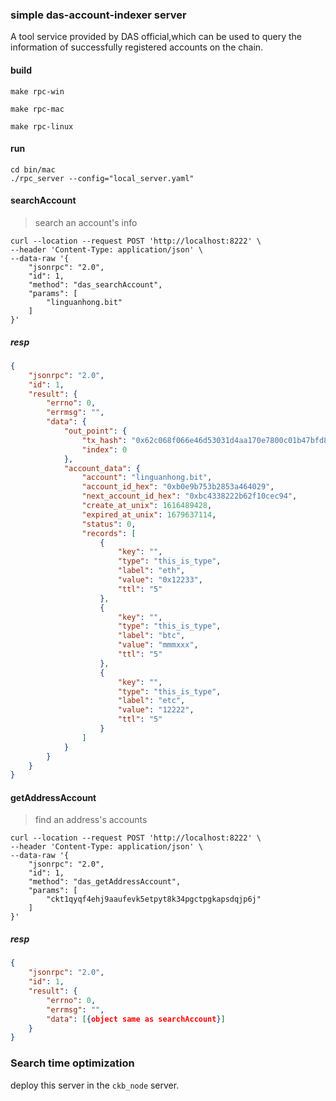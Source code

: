 ### simple das-account-indexer server

A tool service provided by DAS official,which can be used to query the information of successfully registered accounts on the chain.


#### build

`make rpc-win`

`make rpc-mac`

`make rpc-linux`

#### run

```
cd bin/mac
./rpc_server --config="local_server.yaml"
```

#### searchAccount

> search an account's info

```curl
curl --location --request POST 'http://localhost:8222' \
--header 'Content-Type: application/json' \
--data-raw '{
    "jsonrpc": "2.0",
    "id": 1,
    "method": "das_searchAccount",
    "params": [
        "linguanhong.bit"
    ]
}'
```

##### resp

```json
{
    "jsonrpc": "2.0",
    "id": 1,
    "result": {
        "errno": 0,
        "errmsg": "",
        "data": {
            "out_point": {
                "tx_hash": "0x62c068f066e46d53031d4aa170e7800c01b47bfd8b7f79d9d8095a2cecc23b15",
                "index": 0
            },
            "account_data": {
                "account": "linguanhong.bit",
                "account_id_hex": "0xb0e9b753b2853a464029",
                "next_account_id_hex": "0xbc4338222b62f10cec94",
                "create_at_unix": 1616489428,
                "expired_at_unix": 1679637114,
                "status": 0,
                "records": [
                    {
                        "key": "",
                        "type": "this_is_type",
                        "label": "eth",
                        "value": "0x12233",
                        "ttl": "5"
                    },
                    {
                        "key": "",
                        "type": "this_is_type",
                        "label": "btc",
                        "value": "mmmxxx",
                        "ttl": "5"
                    },
                    {
                        "key": "",
                        "type": "this_is_type",
                        "label": "etc",
                        "value": "12222",
                        "ttl": "5"
                    }
                ]
            }
        }
    }
}
```

#### getAddressAccount

> find an address's accounts

```curl
curl --location --request POST 'http://localhost:8222' \
--header 'Content-Type: application/json' \
--data-raw '{
    "jsonrpc": "2.0",
    "id": 1,
    "method": "das_getAddressAccount",
    "params": [
        "ckt1qyqf4ehj9aaufevk5etpyt8k34pgctpgkapsdqjp6j"
    ]
}'
```

##### resp

```json
{
    "jsonrpc": "2.0",
    "id": 1,
    "result": {
        "errno": 0,
        "errmsg": "",
        "data": [{object same as searchAccount}]
    }
}
```

### Search time optimization

deploy this server in the `ckb_node` server.    
